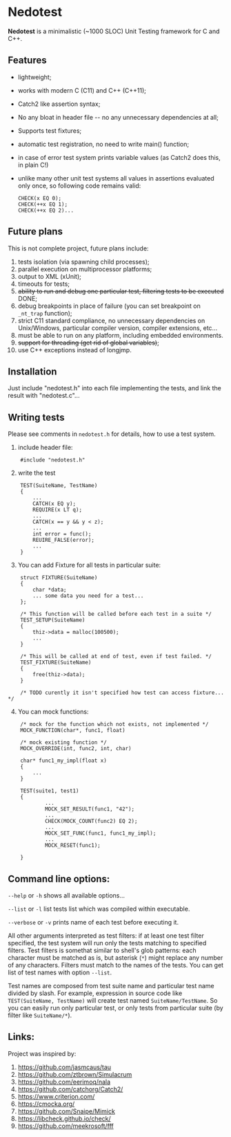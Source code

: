 

# Nedotest

**Nedotest** is a minimalistic (~1000 SLOC) Unit Testing framework for C and C++.


## Features

  * lightweight;
  * works with modern C (C11) and C++ (C++11);
  * Catch2 like assertion syntax;
  * No any bloat in header file -- no any unnecessary dependencies at all;
  * Supports test fixtures;
  * automatic test registration, no need to write main() function;
  * in case of error test system prints variable values (as Catch2 does this, in plain C!)
  * unlike many other unit test systems all values in assertions evaluated only once, so following code remains valid:

        CHECK(x EQ 0);
        CHECK(++x EQ 1);
        CHECK(++x EQ 2)...
        

## Future plans

  This is not complete project, future plans include:

  1. tests isolation (via spawning child processes);
  2. parallel execution on multiprocessor platforms;
  3. output to XML (xUnit);
  4. timeouts for tests;
  5. <del>ability to run and debug one particular test, filtering tests to be executed</del> DONE;
  6. debug breakpoints in place of failure (you can set breakpoint on `_nt_trap` function);
  7. strict C11 standard compliance, no unnecessary dependencies on Unix/Windows, particular compiler version, compiler extensions, etc...
  8. must be able to run on any platform, including embedded environments.
  9. <del>support for threading (get rid of global variables)</del>;
  10. use C++ exceptions instead of longjmp.


## Installation

  Just include "nedotest.h" into each file implementing the tests, and link the result with "nedotest.c"...

## Writing tests

Please see comments in `nedotest.h` for details, how to use a test system.


1. include header file:
```
    #include "nedotest.h"
```

2. write the test
```
    TEST(SuiteName, TestName)
    {
        ...
        CATCH(x EQ y);
        REQUIRE(x LT q);
        ...
        CATCH(x == y && y < z);
        ...
        int error = func();
        REUIRE_FALSE(error);
        ...
    }
```

3. You can add Fixture for all tests in particular suite:
```
    struct FIXTURE(SuiteName)
    {
        char *data;
        ... some data you need for a test...
    };

    /* This function will be called before each test in a suite */
    TEST_SETUP(SuiteName)
    {
        thiz->data = malloc(100500);
        ...
    }

    /* This will be called at end of test, even if test failed. */
    TEST_FIXTURE(SuiteName)
    {
        free(thiz->data);
    }

    /* TODO curently it isn't specified how test can access fixture... */
```

4. You can mock functions:
```
    /* mock for the function which not exists, not implemented */
    MOCK_FUNCTION(char*, func1, float)

    /* mock existing function */
    MOCK_OVERRIDE(int, func2, int, char)

    char* func1_my_impl(float x)
    {
        ...
    }

    TEST(suite1, test1)
    {
            ...
            MOCK_SET_RESULT(func1, "42");
            ...
            CHECK(MOCK_COUNT(func2) EQ 2);
            ...
            MOCK_SET_FUNC(func1, func1_my_impl);
            ...
            MOCK_RESET(func1);

    }
```

## Command line options:

`--help` or `-h`    shows all available options...

`--list` or `-l`    list tests list which was compiled within executable.

`--verbose` or `-v`  prints name of each test before executing it.

All other arguments interpreted as test filters: if at least one test filter specified, the test system will run
only the tests matching to specified filters. Test filters is somethat similar to shell's glob patterns: each character
must be matched as is, but asterisk (`*`) might replace any number of any characters. Filters must match to the names
of the tests. You can get list of test names with option `--list`.

Test names are composed from test suite name and particular test name divided by slash. For example, expression
in source code like `TEST(SuiteName, TestName)` will create test named `SuiteName/TestName`. So you can easily
run only particular test, or only tests from particular suite (by filter like `SuiteName/*`).


## Links:

Project was inspired by:

  1. https://github.com/jasmcaus/tau
  2. https://github.com/ztbrown/Simulacrum
  3. https://github.com/eerimoq/nala
  4. https://github.com/catchorg/Catch2/
  5. https://www.criterion.com/
  6. https://cmocka.org/
  7. https://github.com/Snaipe/Mimick
  8. https://libcheck.github.io/check/
  9. https://github.com/meekrosoft/fff

